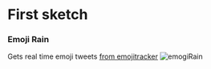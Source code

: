 # First sketch
### Emoji Rain
Gets real time emoji tweets [from emojitracker](http://emojitracker.com/)
![emogiRain](EmojiRain.gif)
